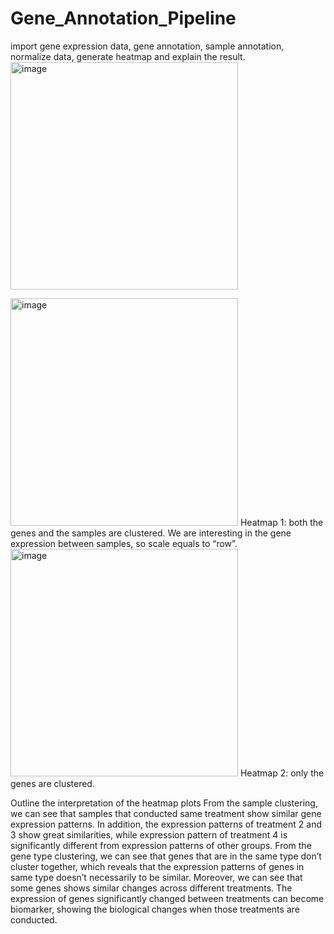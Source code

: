 # Gene_Annotation_Pipeline
import gene expression data, gene annotation, sample annotation, normalize data, generate heatmap and explain the result.
<img width="364" alt="image" src="https://github.com/Christina002128/Gene_Annotation_Pipeline/assets/115002249/3e8b31f4-ef37-49c1-9972-8e54cba0a4a3">

<img width="364" alt="image" src="https://github.com/Christina002128/Gene_Annotation_Pipeline/assets/115002249/bb06ea7e-40dc-4538-9fc3-7f84c6220910">
Heatmap 1: both the genes and the samples are clustered. We are interesting in the gene expression between samples, so scale equals to “row”.

<img width="364" alt="image" src="https://github.com/Christina002128/Gene_Annotation_Pipeline/assets/115002249/9638ad1b-9e3d-4504-a712-373beec0459e">
Heatmap 2: only the genes are clustered.

Outline the interpretation of the heatmap plots
From the sample clustering, we can see that samples that conducted same treatment show similar gene expression patterns. In addition, the expression patterns of treatment 2 and 3 show great similarities, while expression pattern of treatment 4 is significantly different from expression patterns of other groups.
From the gene type clustering, we can see that genes that are in the same type don’t cluster together, which reveals that the expression patterns of genes in same type doesn’t necessarily to be similar. Moreover, we can see that some genes shows similar changes across different treatments. The expression of genes significantly changed between treatments can become biomarker, showing the biological changes when those treatments are conducted.
